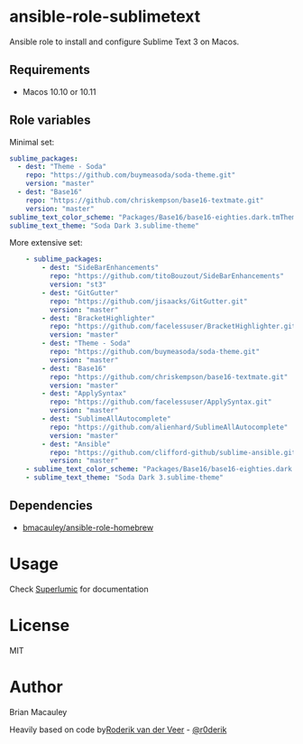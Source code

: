 # ansible-role-sublimetext

Ansible role to install and configure Sublime Text 3 on Macos.

## Requirements

* Macos 10.10 or 10.11

## Role variables

Minimal set:

```yaml
sublime_packages:
  - dest: "Theme - Soda"
    repo: "https://github.com/buymeasoda/soda-theme.git"
    version: "master"
  - dest: "Base16"
    repo: "https://github.com/chriskempson/base16-textmate.git"
    version: "master"
sublime_text_color_scheme: "Packages/Base16/base16-eighties.dark.tmTheme"
sublime_text_theme: "Soda Dark 3.sublime-theme"
```

More extensive set:

```yaml
    - sublime_packages:
        - dest: "SideBarEnhancements"
          repo: "https://github.com/titoBouzout/SideBarEnhancements"
          version: "st3"
        - dest: "GitGutter"
          repo: "https://github.com/jisaacks/GitGutter.git"
          version: "master"
        - dest: "BracketHighlighter"
          repo: "https://github.com/facelessuser/BracketHighlighter.git"
          version: "master"
        - dest: "Theme - Soda"
          repo: "https://github.com/buymeasoda/soda-theme.git"
          version: "master"
        - dest: "Base16"
          repo: "https://github.com/chriskempson/base16-textmate.git"
          version: "master"
        - dest: "ApplySyntax"
          repo: "https://github.com/facelessuser/ApplySyntax.git"
          version: "master"
        - dest: "SublimeAllAutocomplete"
          repo: "https://github.com/alienhard/SublimeAllAutocomplete"
          version: "master"
        - dest: "Ansible"
          repo: "https://github.com/clifford-github/sublime-ansible.git"
          version: "master"
    - sublime_text_color_scheme: "Packages/Base16/base16-eighties.dark.tmTheme"
    - sublime_text_theme: "Soda Dark 3.sublime-theme"
```

## Dependencies

* [bmacauley/ansible-role-homebrew](https://github.com/bmacauley/ansible-role-homebrew)

# Usage

Check [Superlumic](https://github.com/superlumic/superlumic) for documentation

# License

MIT

# Author

Brian Macauley

Heavily based on code by[Roderik van der Veer](mailto:roderik@superlumic.com) - [@r0derik](https://twitter.com/r0derik)

